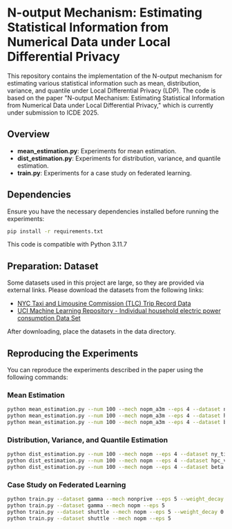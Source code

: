 # N-output Mechanism: Estimating Statistical Information from Numerical Data under Local Differential Privacy

This repository contains the implementation of the N-output mechanism for estimating various statistical information such as mean, distribution, variance, and quantile under Local Differential Privacy (LDP).
The code is based on the paper "N-output Mechanism: Estimating Statistical Information from Numerical Data under Local Differential Privacy," which is currently under submission to ICDE 2025.

## Overview
- **mean_estimation.py**: Experiments for mean estimation.
- **dist_estimation.py**: Experiments for distribution, variance, and quantile estimation.
- **train.py**: Experiments for a case study on federated learning.

## Dependencies
Ensure you have the necessary dependencies installed before running the experiments:
```bash
pip install -r requirements.txt
```
This code is compatible with Python 3.11.7

## Preparation: Dataset

Some datasets used in this project are large, so they are provided via external links. Please download the datasets from the following links:

- [NYC Taxi and Limousine Commission (TLC) Trip Record Data](https://www.nyc.gov/site/tlc/about/tlc-trip-record-data.page)
- [UCI Machine Learning Repository - Individual household electric power consumption Data Set](https://archive.ics.uci.edu/dataset/235/individual+household+electric+power+consumption)

After downloading, place the datasets in the data directory.


## Reproducing the Experiments

You can reproduce the experiments described in the paper using the following commands:

### Mean Estimation
```bash
python mean_estimation.py --num 100 --mech nopm_a3m --eps 4 --dataset ny_time_2023
python mean_estimation.py --num 100 --mech nopm_a3m --eps 4 --dataset hpc_voltage
python mean_estimation.py --num 100 --mech nopm_a3m --eps 4 --dataset beta
```

### Distribution, Variance, and Quantile Estimation
```bash
python dist_estimation.py --num 100 --mech nopm --eps 4 --dataset ny_time_2023
python dist_estimation.py --num 100 --mech nopm --eps 4 --dataset hpc_voltage
python dist_estimation.py --num 100 --mech nopm --eps 4 --dataset beta
```

### Case Study on Federated Learning
```bash
python train.py --dataset gamma --mech nonprive --eps 5 --weight_decay 0.001
python train.py --dataset gamma --mech nopm --eps 5
python train.py --dataset shuttle --mech nopm --eps 5 --weight_decay 0.001
python train.py --dataset shuttle --mech nopm --eps 5
```
